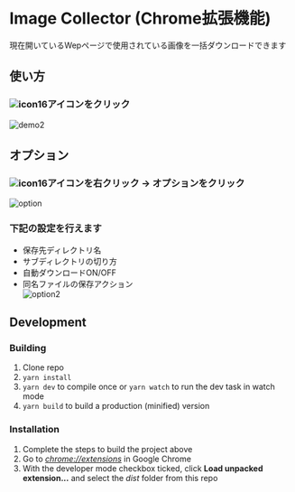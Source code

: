 # Image Collector (Chrome拡張機能)

現在開いているWepページで使用されている画像を一括ダウンロードできます

## 使い方

### ![icon16](https://user-images.githubusercontent.com/21310288/55963019-fa996d00-5cac-11e9-95f1-534583baccfd.png)アイコンをクリック 

![demo2](https://user-images.githubusercontent.com/21310288/56000159-2e4fb380-5cfc-11e9-9459-a54e191295c6.gif)


## オプション
### ![icon16](https://user-images.githubusercontent.com/21310288/55963019-fa996d00-5cac-11e9-95f1-534583baccfd.png)アイコンを右クリック → オプションをクリック
![option](https://user-images.githubusercontent.com/21310288/56001512-7cfd4d80-5cfc-11e9-945c-8e2c0a87818c.png)

### 下記の設定を行えます
- 保存先ディレクトリ名
- サブディレクトリの切り方
- 自動ダウンロードON/OFF
- 同名ファイルの保存アクション  
![option2](https://user-images.githubusercontent.com/21310288/55963495-e99d2b80-5cad-11e9-945e-1a06ba45e3da.png)

## Development
### Building

1.  Clone repo
2.  `yarn install`
3.  `yarn dev` to compile once or `yarn watch` to run the dev task in watch mode
4.  `yarn build` to build a production (minified) version

### Installation

1.  Complete the steps to build the project above
2.  Go to [_chrome://extensions_](chrome://extensions) in Google Chrome
3.  With the developer mode checkbox ticked, click **Load unpacked extension...** and select the _dist_ folder from this repo
